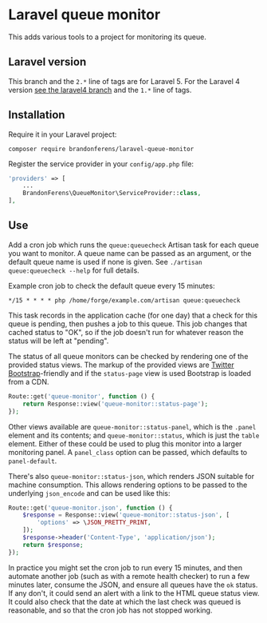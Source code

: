 Laravel queue monitor
=====================

This adds various tools to a project for monitoring its queue.

Laravel version
---------------

This branch and the `2.*` line of tags are for Laravel 5. For the Laravel 4
version [see the laravel4 branch][l4] and the `1.*` line of tags.

[l4]: https://github.com/brandonferens/laravel-queue-monitor/tree/laravel4

Installation
------------

Require it in your Laravel project:

    composer require brandonferens/laravel-queue-monitor

Register the service provider in your `config/app.php` file:

```php
'providers' => [
    ...
    BrandonFerens\QueueMonitor\ServiceProvider::class,
],
```

Use
---

Add a cron job which runs the `queue:queuecheck` Artisan task for each queue you
want to monitor. A queue name can be passed as an argument, or the default queue
name is used if none is given. See `./artisan queue:queuecheck --help` for full
details.

Example cron job to check the default queue every 15 minutes:

    */15 * * * * php /home/forge/example.com/artisan queue:queuecheck

This task records in the application cache (for one day) that a check for this
queue is pending, then pushes a job to this queue. This job changes that cached
status to "OK", so if the job doesn't run for whatever reason the status will be
left at "pending".

The status of all queue monitors can be checked by rendering one of the provided
status views. The markup of the provided views are [Twitter
Bootstrap](http://getbootstrap.com/)-friendly and if the `status-page` view is
used Bootstrap is loaded from a CDN.

```php
Route::get('queue-monitor', function () {
    return Response::view('queue-monitor::status-page');
});
```

Other views available are `queue-monitor::status-panel`, which is the `.panel`
element and its contents; and `queue-monitor::status`, which is just the `table`
element. Either of these could be used to plug this monitor into a larger
monitoring panel. A `panel_class` option can be passed, which defaults to
`panel-default`.

There's also `queue-monitor::status-json`, which renders JSON suitable for
machine consumption. This allows rendering options to be passed to the
underlying `json_encode` and can be used like this:

```php
Route::get('queue-monitor.json', function () {
    $response = Response::view('queue-monitor::status-json', [
        'options' => \JSON_PRETTY_PRINT,
    ]);
    $response->header('Content-Type', 'application/json');
    return $response;
});
```

In practice you might set the cron job to run every 15 minutes, and then
automate another job (such as with a remote health checker) to run a few minutes
later, consume the JSON, and ensure all queues have the `ok` status. If any
don't, it could send an alert with a link to the HTML queue status view. It
could also check that the date at which the last check was queued is reasonable,
and so that the cron job has not stopped working.
